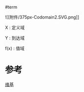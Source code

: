 #term 

![[附件/375px-Codomain2.SVG.png]]

X : 定义域

Y : 到达域

f(x) : 值域
# 参考
[维基](https://zh.wikipedia.org/wiki/%E5%88%B0%E8%BE%BE%E5%9F%9F)